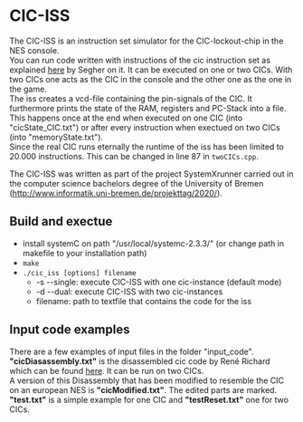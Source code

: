 # CIC-ISS

The CIC-ISS is an instruction set simulator for the CIC-lockout-chip in the NES console.  
You can run code written with instructions of the cic instruction set as explained [here](https://hackmii.com/2010/01/the-weird-and-wonderful-cic/) by Segher on it.
It can be executed on one or two CICs. With two CICs one acts as the CIC in the console and the other one as the one in the game.  
The iss creates a vcd-file containing the pin-signals of the CIC. It furthermore prints the state of the RAM, registers and PC-Stack into a file. This happens once at the end when executed on one CIC (into "cicState_CIC.txt") or after every instruction when exectued on two CICs (into "memoryState.txt").  
Since the real CIC runs eternally the runtime of the iss has been limited to 20.000 instructions. This can be changed in line 87 in `twoCICs.cpp`.

The CIC-ISS was written as part of the project SystemXrunner carried out in the computer science bachelors degree of the University of Bremen (http://www.informatik.uni-bremen.de/projekttag/2020/).  

## Build and exectue

- install systemC on path "/usr/local/systemc-2.3.3/" (or change path in makefile to your installation path)
- `make`
- `./cic_iss [options] filename`
    - -s --single: execute CIC-ISS with one cic-instance (default mode)
    - -d --dual: execute CIC-ISS with two cic-instances
    - filename: path to textfile that contains the code for the iss

## Input code examples
There are a few examples of input files in the folder "input_code".  
**"cicDiasassembly.txt"** is the disassembled cic code by René Richard which can be found [here](https://github.com/db-electronics/CIC16F/tree/master/cic%20disassembly). It can be run on two CICs.  
A version of this Disassembly that has been modified to resemble the CIC on an european NES is **"cicModified.txt"**. The edited parts are marked.  
**"test.txt"** is a simple example for one CIC and **"testReset.txt"** one for two CICs.
